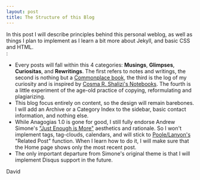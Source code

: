 ```yaml
---
layout: post
title: The Structure of this Blog 
---
```


<div class="message">
  In this post I will describe principles behind this personal weblog, as well as things I plan to implement as I learn a bit more about Jekyll, and basic CSS and HTML.
</div>: 

* Every posts will fall within this 4 categories: **Musings**, **Glimpses**, **Curiositas**, and **Rewritings**. The first refers to notes and writings, the second is nothing but a [Commonplace book](http://www.nybooks.com/articles/archives/2000/dec/21/extraordinary-commonplaces/), the third is the log of my curiosity and is inspired by [Cosma R. Shalizi's Notebooks](http://bactra.org/notebooks/). The fourth is a little experiment of the age-old practice of copying, reformulating and plagiarizing.  
* This blog focus entirely on content, so the design will remain barebones. I will add an Archive or a Category Index to the sidebar, basic contact information, and nothing else. 
* While Anagogias 1.0 is gone for good, I still fully endorse Andrew Simone's ["Just Enough is More"](https://github.com/asimone/justenoughismore) aesthetics and rationale. So I won't implement tags, tag-clouds, calendars, and will stick to [Poole/Lanyon's](http://getpoole.com) "Related Post" function. When I learn how to do it, I will make sure that the Home page shows only the most recent post.
* The only important departure from Simone's original theme is that I will implement Disqus support in the future. 

David